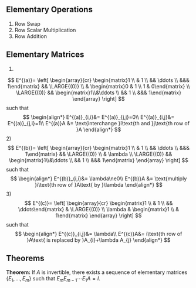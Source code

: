 ## Elementary Operations
1) Row Swap
2) Row Scalar Multiplication
3) Row Addition

## Elementary Matrices
1) 
$$
E^{(a)}=
\left[
\begin{array}{cr}
\begin{matrix}1 \\ & 1 \\ && \ddots \\ &&& 1\end{matrix} && \LARGE{(0)} \\
& \begin{matrix}0 & 1 \\   1 & 0\end{matrix} \\
\LARGE{(0)} && \begin{matrix}1\\&\ddots \\  && 1 \\  &&& 1\end{matrix}
\end{array}
\right]
$$
such that
$$
\begin{align*}
E^{(a)}_{i,i}&= E^{(a)}_{j,j}=0\\
E^{(a)}_{i,j}&= E^{(a)}_{j,i}=1\\
E^{(a)}A &= \text{interchange }i\text{th and }j\text{th row of }A
\end{align*}
$$
2) 
$$
E^{(b)}=
\left[
\begin{array}{cr}
\begin{matrix}1 \\ & 1 \\ && \ddots \\ &&& 1\end{matrix} && \LARGE{(0)} \\
& \lambda \\
\LARGE{(0)} && \begin{matrix}1\\&\ddots \\  && 1 \\  &&& 1\end{matrix}
\end{array}
\right]
$$
such that
$$
\begin{align*}
E^{(b)}_{i,i}&= \lambda\ne0\\
E^{(b)}A &= \text{multiply }i\text{th row of }A\text{ by }\lambda
\end{align*}
$$
3) 
$$
E^{(c)}=
\left[
\begin{array}{cr}
\begin{matrix}1 \\ & 1 \\ && \ddots\end{matrix} & \LARGE{(0)} \\
\lambda & \begin{matrix}1 \\ & 1\end{matrix}
\end{array}
\right]
$$
such that
$$
\begin{align*}
E^{(c)}_{i,j}&= \lambda\\
E^{(c)}A&= i\text{th row of }A\text{ is replaced by }A_{i}+\lambda A_{j}
\end{align*}
$$

## Theorems
**Theorem:** If $A$ is invertible, there exists a sequence of elementary matrices $\{E_{1},\dots,E_{m}\}$ such that $E_{m}E_{m-1}\cdots E_{1}A=I$.